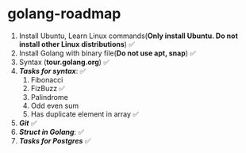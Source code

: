 # golang-roadmap


1. Install Ubuntu, Learn Linux commands(**Only install Ubuntu. Do not install other Linux distributions**) ✅
2. Install Golang with binary file(**Do not use apt, snap**) ✅
3. Syntax (**tour.golang.org**) ✅
4. **_Tasks for syntax_**: ✅
   1. Fibonacci
   2. FizBuzz ✅
   3. Palindrome
   4. Odd even sum
   5. Has duplicate element in array ✅
5. **_Git_**  ✅
7. **_Struct in Golang_**: ✅
14. **_Tasks for Postgres_** ✅
